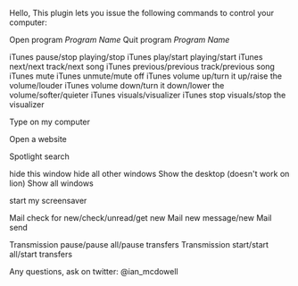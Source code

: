 Hello, This plugin lets you issue the following commands to control your computer:

Open program *Program Name*
Quit program *Program Name*

iTunes pause/stop playing/stop
iTunes play/start playing/start
iTunes next/next track/next song
iTunes previous/previous track/previous song
iTunes mute
iTunes unmute/mute off
iTunes volume up/turn it up/raise the volume/louder
iTunes volume down/turn it down/lower the volume/softer/quieter
iTunes visuals/visualizer
iTunes stop visuals/stop the visualizer

Type on my computer

Open a website

Spotlight search

hide this window
hide all other windows
Show the desktop (doesn't work on lion)
Show all windows

start my screensaver

Mail check for new/check/unread/get new
Mail new message/new
Mail send

Transmission pause/pause all/pause transfers
Transmission start/start all/start transfers

Any questions, ask on twitter: @ian_mcdowell
